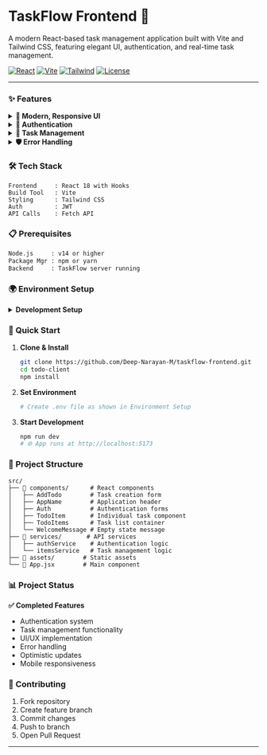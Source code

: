 # TaskFlow Frontend 🚀

A modern React-based task management application built with Vite and Tailwind CSS, featuring elegant UI, authentication, and real-time task management.

[![React](https://img.shields.io/badge/React-18-blue?logo=react)](https://reactjs.org/)
[![Vite](https://img.shields.io/badge/Vite-5.2-646CFF?logo=vite)](https://vitejs.dev/)
[![Tailwind](https://img.shields.io/badge/Tailwind-3-38BDF8?logo=tailwindcss)](https://tailwindcss.com/)
[![License](https://img.shields.io/badge/License-ISC-green.svg)](LICENSE)

---

### ✨ Features

<details>
<summary><b>🎨 Modern, Responsive UI</b></summary>

- Elegant dark theme with Tailwind CSS
- Smooth transitions and animations
- Mobile-first design
- Interactive hover states
- Task categorization (active/completed)
</details>

<details>
<summary><b>🔐 Authentication</b></summary>

- JWT-based authentication
- Secure password validation
- Automatic token expiration handling
- Protected routes
- User-friendly error messages
</details>

<details>
<summary><b>📝 Task Management</b></summary>

- Create tasks with name and optional due date
- Mark tasks as complete/incomplete
- Delete tasks with optimistic updates
- Automatic sorting (incomplete first)
- Task counters for active and completed tasks
- Date formatting for better readability
</details>

<details>
<summary><b>🛡️ Error Handling</b></summary>

- Form validation feedback
- API error handling
- Network error handling
- Token expiration handling
- Optimistic updates with rollback
</details>

### 🛠️ Tech Stack

```
Frontend     : React 18 with Hooks
Build Tool   : Vite
Styling      : Tailwind CSS
Auth         : JWT
API Calls    : Fetch API
```

### 📋 Prerequisites

```bash
Node.js     : v14 or higher
Package Mgr : npm or yarn
Backend     : TaskFlow server running
```

### 🌍 Environment Setup

<details>
<summary><b>Development Setup</b></summary>

1. Create `.env` file:

```bash
VITE_API_URL=http://localhost:3001/api
```

</details>

### 🚀 Quick Start

1. **Clone & Install**

   ```bash
   git clone https://github.com/Deep-Narayan-M/taskflow-frontend.git
   cd todo-client
   npm install
   ```

2. **Set Environment**

   ```bash
   # Create .env file as shown in Environment Setup
   ```

3. **Start Development**
   ```bash
   npm run dev
   # 🌐 App runs at http://localhost:5173
   ```

### 📁 Project Structure

```
src/
├── 📱 components/      # React components
│   ├── AddTodo        # Task creation form
│   ├── AppName        # Application header
│   ├── Auth           # Authentication forms
│   ├── TodoItem       # Individual task component
│   ├── TodoItems      # Task list container
│   └── WelcomeMessage # Empty state message
├── 🔧 services/       # API services
│   ├── authService    # Authentication logic
│   └── itemsService   # Task management logic
├── 🎨 assets/        # Static assets
└── 📄 App.jsx        # Main component
```

### 📊 Project Status

<b>✅ Completed Features</b>
- Authentication system
- Task management functionality
- UI/UX implementation
- Error handling
- Optimistic updates
- Mobile responsiveness


<!-- <details>
<summary><b>🚧 In Progress</b></summary>

- Additional user feedback
- Performance optimizations
</details> -->

### 👥 Contributing

1. Fork repository
2. Create feature branch
3. Commit changes
4. Push to branch
5. Open Pull Request

---
